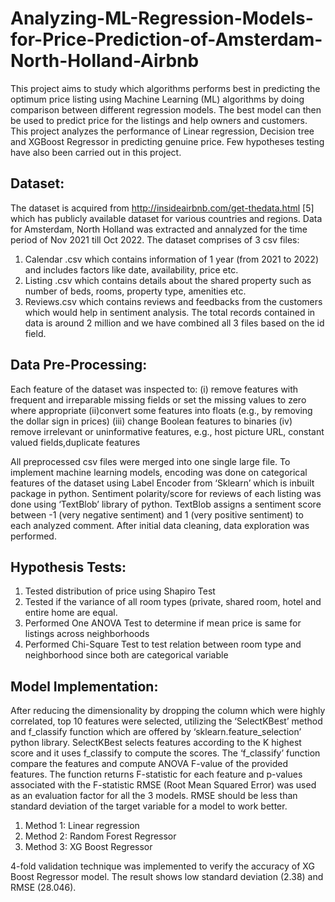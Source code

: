 # Analyzing-ML-Regression-Models-for-Price-Prediction-of-Amsterdam-North-Holland-Airbnb

This project aims to study which algorithms performs best in predicting the optimum price listing using Machine Learning (ML) algorithms by doing comparison between different regression models. The best model can then be used to predict price for the listings and help owners and customers. This project analyzes the performance of Linear regression, Decision tree and XGBoost Regressor in predicting genuine price. Few hypotheses testing have also been carried out in this project.

## Dataset:
The dataset is acquired from http://insideairbnb.com/get-thedata.html [5] which has publicly available dataset for various countries and regions. 
Data for Amsterdam, North Holland was extracted and annalyzed for the time period of Nov 2021 till Oct 2022. 
The dataset comprises of 3 csv files: 
1. Calendar .csv which contains information of 1 year (from 2021 to 2022) and includes factors like date, availability, price etc. 
2. Listing .csv which contains details about the shared property such as number of beds, rooms, property type, amenities etc.
3. Reviews.csv which contains reviews and feedbacks from the customers which would help in sentiment analysis.
The total records contained in data is around 2 million and we have combined all 3 files based on the id field. 

## Data Pre-Processing:
Each feature of the dataset was inspected to:
(i) remove features with frequent and irreparable missing fields or set the missing values to zero where appropriate
(ii)convert some features into floats (e.g., by removing the dollar sign in prices)
(iii) change Boolean features to binaries
(iv) remove irrelevant or uninformative features, e.g., host picture URL, constant valued fields,duplicate features

All preprocessed csv files were merged into one single large file. To implement machine learning models, encoding was done on categorical features of the dataset using Label Encoder from ‘Sklearn’ which is inbuilt package in python. Sentiment polarity/score for reviews of each listing was done  using ‘TextBlob’ library of python. TextBlob assigns a sentiment score between -1 (very negative sentiment) and 1 (very positive sentiment) to each analyzed comment. After initial data cleaning, data exploration was performed.

## Hypothesis Tests:
1. Tested distribution of price using Shapiro Test
2. Tested if the variance of all room types (private, shared room, hotel and entire home are equal.
3. Performed One ANOVA Test to determine if mean price is same for listings across neighborhoods
4. Performed Chi-Square Test to test relation between room type and neighborhood since both are categorical variable

## Model Implementation:
After reducing the dimensionality by dropping the column which were highly correlated, top 10 features were selected, utilizing the ‘SelectKBest’ method and f_classify function which are offered by ‘sklearn.feature_selection’ python library. SelectKBest selects features according to the K highest score and it uses f_classify to compute the scores. The ‘f_classify’ function compare the features and compute ANOVA F-value of the provided features. The function returns F-statistic for each feature and p-values associated with the F-statistic 
RMSE (Root Mean Squared Error) was used as an evaluation factor for all the 3 models. RMSE should be less than standard deviation of the target variable for a model to work better.
1. Method 1: Linear regression
2. Method 2: Random Forest Regressor
3. Method 3: XG Boost Regressor

4-fold validation technique was implemented to verify the accuracy of XG Boost Regressor model. The result shows low standard deviation (2.38) and RMSE (28.046).

